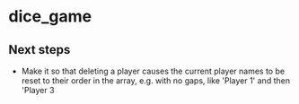 # dice_game

## Next steps

- Make it so that deleting a player causes the current player names to be reset to their order in the array, e.g. with no gaps, like 'Player 1' and then 'Player 3
